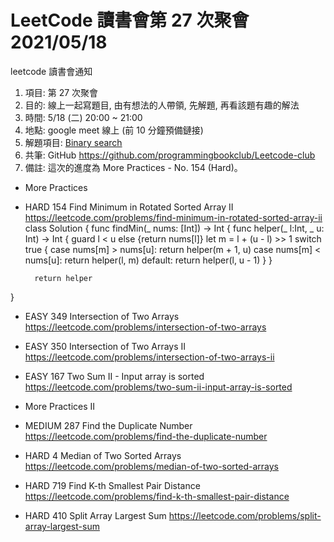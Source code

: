 # LeetCode 讀書會第 27 次聚會 2021/05/18

  leetcode 讀書會通知
 1. 項目: 第 27 次聚會
 2. 目的: 線上一起寫題目, 由有想法的人帶領, 先解題, 再看該題有趣的解法
 3. 時間: 5/18 (二) 20:00 ~ 21:00
 4. 地點: google meet 線上 (前 10 分鐘預備鏈接)
 5. 解題項目:  [Binary search](https://leetcode.com/explore/learn/card/binary-search)
 6. 共筆: GitHub https://github.com/programmingbookclub/Leetcode-club
 7. 備註: 這次的進度為 More Practices - No. 154 (Hard)。

* More Practices

* HARD	 154	 Find Minimum in Rotated Sorted Array II	 https://leetcode.com/problems/find-minimum-in-rotated-sorted-array-ii
class Solution {
  func findMin(_ nums: [Int]) -> Int {
        func helper(_ l:Int, _ u: Int) -> Int {
            guard l < u else {return nums[l]}
            let m = l + (u - l) >> 1 
            switch true {
                case nums[m] > nums[u]:
                    return helper(m + 1, u)
                case nums[m] < nums[u]:
                    return helper(l, m)
                default: 
                    return helper(l, u - 1)
            }
        }
        
        return helper
}

* EASY	 349	 Intersection of Two Arrays	 https://leetcode.com/problems/intersection-of-two-arrays

* EASY	 350	 Intersection of Two Arrays II	 https://leetcode.com/problems/intersection-of-two-arrays-ii

* EASY	 167	 Two Sum II - Input array is sorted	 https://leetcode.com/problems/two-sum-ii-input-array-is-sorted

* More Practices II

* MEDIUM	 287	 Find the Duplicate Number	 https://leetcode.com/problems/find-the-duplicate-number

* HARD	 4	 Median of Two Sorted Arrays	 https://leetcode.com/problems/median-of-two-sorted-arrays

* HARD	 719	 Find K-th Smallest Pair Distance	 https://leetcode.com/problems/find-k-th-smallest-pair-distance 

* HARD	 410	 Split Array Largest Sum	 https://leetcode.com/problems/split-array-largest-sum
